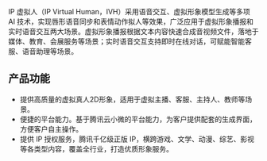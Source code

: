 IP 虚拟人（IP Virtual Human，IVH）采用语音交互、虚拟形象模型生成等多项 AI 技术，实现唇形语音同步和表情动作拟人等效果，广泛应用于虚拟形象播报和实时语音交互两大场景。虚拟形象播报根据文本内容快速合成音视频文件，落地于媒体、教育、会展服务等场景；实时语音交互支持即时在线对话，可赋能智能客服、语音助理等场景。

## 产品功能
- 提供高质量的虚拟真人2D形象，适用于虚拟主播、客服、主持人、教师等场景。
- 便捷的平台能力。基于腾讯云小微的平台能力，为客户提供配套的生成界面，方便客户自主操作。
- 提供 IP 授权服务，腾讯千亿级正版 IP，横跨游戏、文学、动漫、综艺、影视等各类型内容，覆盖全行业，打造优质形象服务。  
